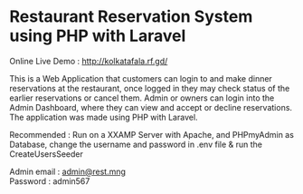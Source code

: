 <h1>Restaurant Reservation System using PHP with Laravel</h1>

Online Live Demo : http://kolkatafala.rf.gd/

This is a Web Application that customers can login to and make dinner reservations at the restaurant, once logged in they may check status of the earlier reservations or cancel them. Admin or owners can login into the Admin Dashboard, where they can view and accept or decline reservations. The application was made using PHP with Laravel.

Recommended : Run on a XXAMP Server with Apache, and PHPmyAdmin as Database, change the username and password in .env file & run the CreateUsersSeeder

Admin email : admin@rest.mng <br/>
Password : admin567
